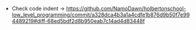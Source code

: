* Check code indent -> https://github.com/NamoDawn/holbertonschool-low_level_programming/commit/a328dca4b3a1a4cdfe1b876d9b50f7e994489219#diff-68ed5bdf2d8b950eab7c14ad4d83448f
